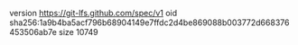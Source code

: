 version https://git-lfs.github.com/spec/v1
oid sha256:1a9b4ba5acf796b68904149e7ffdc2d4be869088b003772d668376453506ab7e
size 10749
